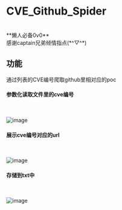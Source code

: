 # CVE_Github_Spider
</br>
**懒人必备0v0**
</br>
感谢captain兄弟倾情指点(*^▽^*)

## 功能
通过列表的CVE编号爬取github里相对应的poc
</br>
#### 参数化读取文件里的cve编号
</br>

![image](https://user-images.githubusercontent.com/61231746/183600644-465969ef-c3a8-4f30-ab0d-9266c7b895ab.png)

#### 展示cve编号对应的url
</br>

![image](https://user-images.githubusercontent.com/61231746/183600503-c27b324f-4415-407d-a689-7bf7d0fe7b7a.png)

#### 存储到txt中
</br>

![image](https://user-images.githubusercontent.com/61231746/183600600-f30cee72-f3bc-4018-a294-a86d4966d754.png)
